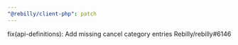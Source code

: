 ```yaml
---
"@rebilly/client-php": patch
---
```


fix(api-definitions): Add missing cancel category entries Rebilly/rebilly#6146
